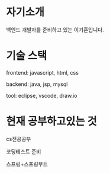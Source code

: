 # 자기소개
백엔드 개발자를 준비하고 있는 이기훈입니다.
# 기술 스택
frontend: javascript, html, css

backend: java, jsp, mysql

tool: eclipse, vscode, draw.io


# 현재 공부하고있는 것
cs전공공부

코딩테스트 준비

스프링+스프링부트

